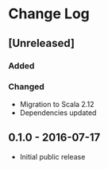 # Change Log

## [Unreleased]
### Added

### Changed
- Migration to Scala 2.12
- Dependencies updated


## 0.1.0 - 2016-07-17

- Initial public release
